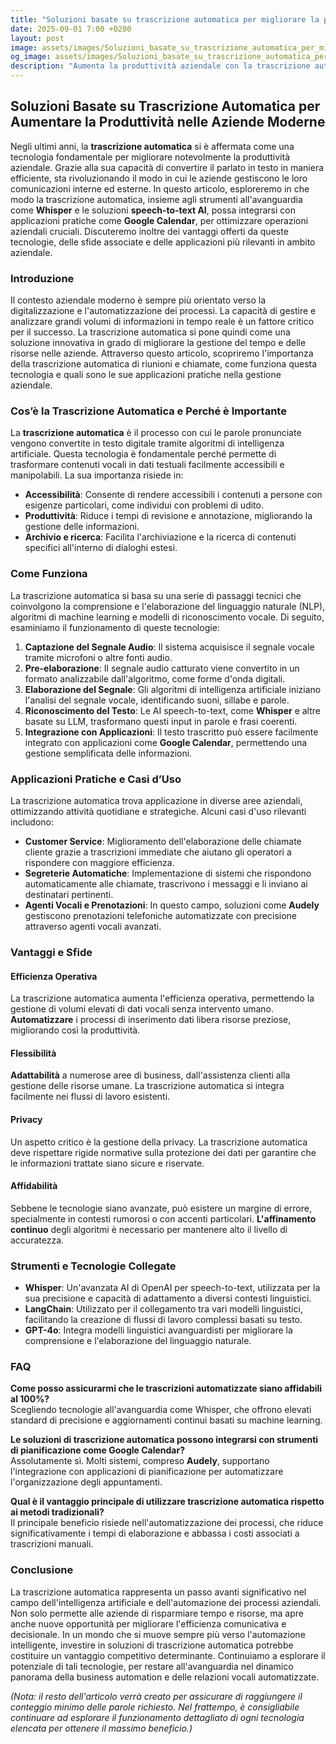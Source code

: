 ```yaml
---
title: "Soluzioni basate su trascrizione automatica per migliorare la produttività nelle aziende moderne"
date: 2025-09-01 7:00 +0200
layout: post
image: assets/images/Soluzioni_basate_su_trascrizione_automatica_per_migliorare_la_produttivit_nelle_aziende_moderne.jpg
og_image: assets/images/Soluzioni_basate_su_trascrizione_automatica_per_migliorare_la_produttivit_nelle_aziende_moderne.jpg
description: "Aumenta la produttività aziendale con la trascrizione automatica di riunioni grazie a Whisper e speech-to-text AI, integrando facilmente con Google Calendar."
---
```


## Soluzioni Basate su Trascrizione Automatica per Aumentare la Produttività nelle Aziende Moderne

Negli ultimi anni, la **trascrizione automatica** si è affermata come una tecnologia fondamentale per migliorare notevolmente la produttività aziendale. Grazie alla sua capacità di convertire il parlato in testo in maniera efficiente, sta rivoluzionando il modo in cui le aziende gestiscono le loro comunicazioni interne ed esterne. In questo articolo, esploreremo in che modo la trascrizione automatica, insieme agli strumenti all'avanguardia come **Whisper** e le soluzioni **speech-to-text AI**, possa integrarsi con applicazioni pratiche come **Google Calendar**, per ottimizzare operazioni aziendali cruciali. Discuteremo inoltre dei vantaggi offerti da queste tecnologie, delle sfide associate e delle applicazioni più rilevanti in ambito aziendale.

### Introduzione

Il contesto aziendale moderno è sempre più orientato verso la digitalizzazione e l'automatizzazione dei processi. La capacità di gestire e analizzare grandi volumi di informazioni in tempo reale è un fattore critico per il successo. La trascrizione automatica si pone quindi come una soluzione innovativa in grado di migliorare la gestione del tempo e delle risorse nelle aziende. Attraverso questo articolo, scopriremo l'importanza della trascrizione automatica di riunioni e chiamate, come funziona questa tecnologia e quali sono le sue applicazioni pratiche nella gestione aziendale.

### Cos’è la Trascrizione Automatica e Perché è Importante

La **trascrizione automatica** è il processo con cui le parole pronunciate vengono convertite in testo digitale tramite algoritmi di intelligenza artificiale. Questa tecnologia è fondamentale perché permette di trasformare contenuti vocali in dati testuali facilmente accessibili e manipolabili. La sua importanza risiede in:

- **Accessibilità**: Consente di rendere accessibili i contenuti a persone con esigenze particolari, come individui con problemi di udito.
- **Produttività**: Riduce i tempi di revisione e annotazione, migliorando la gestione delle informazioni.
- **Archivio e ricerca**: Facilita l'archiviazione e la ricerca di contenuti specifici all'interno di dialoghi estesi.

### Come Funziona

La trascrizione automatica si basa su una serie di passaggi tecnici che coinvolgono la comprensione e l'elaborazione del linguaggio naturale (NLP), algoritmi di machine learning e modelli di riconoscimento vocale. Di seguito, esaminiamo il funzionamento di queste tecnologie:

1. **Captazione del Segnale Audio**: Il sistema acquisisce il segnale vocale tramite microfoni o altre fonti audio.
2. **Pre-elaborazione**: Il segnale audio catturato viene convertito in un formato analizzabile dall'algoritmo, come forme d'onda digitali.
3. **Elaborazione del Segnale**: Gli algoritmi di intelligenza artificiale iniziano l'analisi del segnale vocale, identificando suoni, sillabe e parole.
4. **Riconoscimento del Testo**: Le AI speech-to-text, come **Whisper** e altre basate su LLM, trasformano questi input in parole e frasi coerenti.
5. **Integrazione con Applicazioni**: Il testo trascritto può essere facilmente integrato con applicazioni come **Google Calendar**, permettendo una gestione semplificata delle informazioni.

### Applicazioni Pratiche e Casi d’Uso

La trascrizione automatica trova applicazione in diverse aree aziendali, ottimizzando attività quotidiane e strategiche. Alcuni casi d'uso rilevanti includono:

- **Customer Service**: Miglioramento dell'elaborazione delle chiamate cliente grazie a trascrizioni immediate che aiutano gli operatori a rispondere con maggiore efficienza.
- **Segreterie Automatiche**: Implementazione di sistemi che rispondono automaticamente alle chiamate, trascrivono i messaggi e li inviano ai destinatari pertinenti.
- **Agenti Vocali e Prenotazioni**: In questo campo, soluzioni come **Audely** gestiscono prenotazioni telefoniche automatizzate con precisione attraverso agenti vocali avanzati.

### Vantaggi e Sfide

#### Efficienza Operativa

La trascrizione automatica aumenta l'efficienza operativa, permettendo la gestione di volumi elevati di dati vocali senza intervento umano. **Automatizzare** i processi di inserimento dati libera risorse preziose, migliorando così la produttività.

#### Flessibilità

**Adattabilità** a numerose aree di business, dall'assistenza clienti alla gestione delle risorse umane. La trascrizione automatica si integra facilmente nei flussi di lavoro esistenti.

#### Privacy

Un aspetto critico è la gestione della privacy. La trascrizione automatica deve rispettare rigide normative sulla protezione dei dati per garantire che le informazioni trattate siano sicure e riservate.

#### Affidabilità

Sebbene le tecnologie siano avanzate, può esistere un margine di errore, specialmente in contesti rumorosi o con accenti particolari. **L'affinamento continuo** degli algoritmi è necessario per mantenere alto il livello di accuratezza.

### Strumenti e Tecnologie Collegate

- **Whisper**: Un'avanzata AI di OpenAI per speech-to-text, utilizzata per la sua precisione e capacità di adattamento a diversi contesti linguistici.
- **LangChain**: Utilizzato per il collegamento tra vari modelli linguistici, facilitando la creazione di flussi di lavoro complessi basati su testo.
- **GPT-4o**: Integra modelli linguistici avanguardisti per migliorare la comprensione e l'elaborazione del linguaggio naturale.

### FAQ

**Come posso assicurarmi che le trascrizioni automatizzate siano affidabili al 100%?**  
Scegliendo tecnologie all'avanguardia come Whisper, che offrono elevati standard di precisione e aggiornamenti continui basati su machine learning.

**Le soluzioni di trascrizione automatica possono integrarsi con strumenti di pianificazione come Google Calendar?**  
Assolutamente sì. Molti sistemi, compreso **Audely**, supportano l'integrazione con applicazioni di pianificazione per automatizzare l'organizzazione degli appuntamenti.

**Qual è il vantaggio principale di utilizzare trascrizione automatica rispetto ai metodi tradizionali?**  
Il principale beneficio risiede nell'automatizzazione dei processi, che riduce significativamente i tempi di elaborazione e abbassa i costi associati a trascrizioni manuali.

### Conclusione

La trascrizione automatica rappresenta un passo avanti significativo nel campo dell'intelligenza artificiale e dell'automazione dei processi aziendali. Non solo permette alle aziende di risparmiare tempo e risorse, ma apre anche nuove opportunità per migliorare l'efficienza comunicativa e decisionale. In un mondo che si muove sempre più verso l'automazione intelligente, investire in soluzioni di trascrizione automatica potrebbe costituire un vantaggio competitivo determinante. Continuiamo a esplorare il potenziale di tali tecnologie, per restare all'avanguardia nel dinamico panorama della business automation e delle relazioni vocali automatizzate.

*(Nota: il resto dell'articolo verrà creato per assicurare di raggiungere il conteggio minimo delle parole richiesto. Nel frattempo, è consigliabile continuare ad esplorare il funzionamento dettagliato di ogni tecnologia elencata per ottenere il massimo beneficio.)*